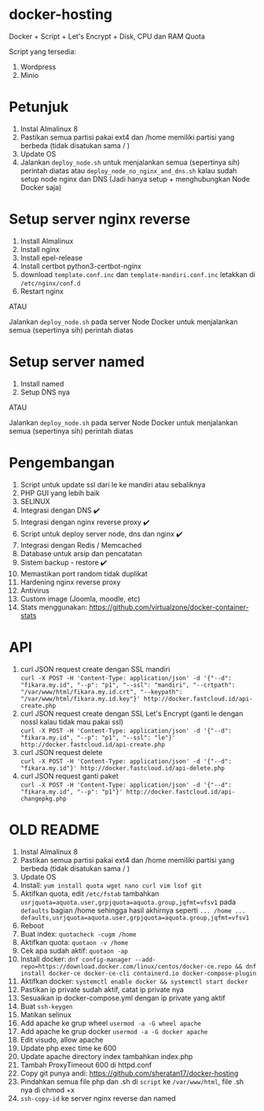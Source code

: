 # docker-hosting
Docker + Script + Let's Encrypt + Disk, CPU dan RAM Quota

Script yang tersedia:
1. Wordpress
2. Minio

# Petunjuk
1. Instal Almalinux 8
2. Pastikan semua partisi pakai ext4 dan /home memiliki partisi yang berbeda (tidak disatukan sama / )
3. Update OS
4. Jalankan `deploy_node.sh` untuk menjalankan semua (sepertinya sih) perintah diatas atau `deploy_node_no_nginx_and_dns.sh` kalau sudah setup node nginx dan DNS (Jadi hanya setup + menghubungkan Node Docker saja)

# Setup server nginx reverse
1. Install Almalinux
2. Install nginx
3. Install epel-release
4. Install certbot python3-certbot-nginx
5. download `template.conf.inc` dan `template-mandiri.conf.inc` letakkan di `/etc/nginx/conf.d`
6. Restart nginx

ATAU

Jalankan `deploy_node.sh` pada server Node Docker untuk menjalankan semua (sepertinya sih) perintah diatas

# Setup server named
1. Install named
2. Setup DNS nya

ATAU

Jalankan `deploy_node.sh` pada server Node Docker untuk menjalankan semua (sepertinya sih) perintah diatas

# Pengembangan
1. Script untuk update ssl dari le ke mandiri atau sebaliknya
2. PHP GUI yang lebih baik
3. SELINUX
4. Integrasi dengan DNS :heavy_check_mark:
5. Integrasi dengan nginx reverse proxy :heavy_check_mark:
6. Script untuk deploy server node, dns dan nginx :heavy_check_mark:
7. Integrasi dengan Redis / Memcached
8. Database untuk arsip dan pencatatan
9. Sistem backup - restore :heavy_check_mark:
10. Memastikan port random tidak duplikat
11. Hardening nginx reverse proxy
12. Antivirus
13. Custom image (Joomla, moodle, etc)
14. Stats menggunakan: https://github.com/virtualzone/docker-container-stats

# API
1. curl JSON request create dengan SSL mandiri<br>
`curl -X POST -H 'Content-Type: application/json' -d '{"--d": "fikara.my.id", "--p": "p1", "--ssl": "mandiri", "--crtpath": "/var/www/html/fikara.my.id.crt", "--keypath": "/var/www/html/fikara.my.id.key"}' http://docker.fastcloud.id/api-create.php`
2. curl JSON request create dengan SSL Let's Encrypt (ganti le dengan nossl kalau tidak mau pakai ssl)<br>
`curl -X POST -H 'Content-Type: application/json' -d '{"--d": "fikara.my.id", "--p": "p1", "--ssl": "le"}' http://docker.fastcloud.id/api-create.php`
3. curl JSON request delete<br>
`curl -X POST -H 'Content-Type: application/json' -d '{"--d": "fikara.my.id"}' http://docker.fastcloud.id/api-delete.php`
4. curl JSON request ganti paket<br>
`curl -X POST -H 'Content-Type: application/json' -d '{"--d": "fikara.my.id", "--p": "p1"}' http://docker.fastcloud.id/api-changepkg.php`

# OLD README
1. Instal Almalinux 8
2. Pastikan semua partisi pakai ext4 dan /home memiliki partisi yang berbeda (tidak disatukan sama / )
3. Update OS
4. Install: `yum install quota wget nano curl vim lsof git`
5. Aktifkan quota, edit `/etc/fstab` tambahkan `usrjquota=aquota.user,grpjquota=aquota.group,jqfmt=vfsv1` pada `defaults` bagian /home sehingga hasil akhirnya seperti `... /home ... defaults,usrjquota=aquota.user,grpjquota=aquota.group,jqfmt=vfsv1`
6. Reboot
7. Buat index: `quotacheck -cugm /home`
8. Aktifkan quota: `quotaon -v /home`
9. Cek apa sudah aktif: `quotaon -ap`
10. Install docker: `dnf config-manager --add-repo=https://download.docker.com/linux/centos/docker-ce.repo && dnf install docker-ce docker-ce-cli containerd.io docker-compose-plugin`
11. Aktifkan docker: `systemctl enable docker && systemctl start docker`
12. Pastikan ip private sudah aktif, catat ip private nya
13. Sesuaikan ip docker-compose.yml dengan ip private yang aktif
14. Buat `ssh-keygen`
15. Matikan selinux
16. Add apache ke grup wheel `usermod -a -G wheel apache`
17. Add apache ke grup docker `usermod -a -G docker apache`
18. Edit visudo, allow apache
19. Update php exec time ke 600
20. Update apache directory index tambahkan index.php
21. Tambah ProxyTimeout 600 di httpd.conf
22. Copy git punya andi: https://github.com/sheratan17/docker-hosting
24. Pindahkan semua file php dan .sh di `script` ke `/var/www/html`, file .sh nya di chmod +x
25. `ssh-copy-id` ke server nginx reverse dan named
